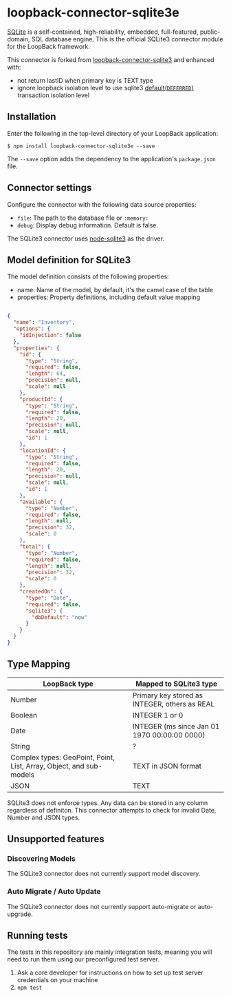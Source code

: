 # loopback-connector-sqlite3e

[SQLite](https://sqlite.org/) is a self-contained, high-reliability, embedded, full-featured, public-domain, SQL
database engine. This is the official SQLite3 connector module for the LoopBack framework.

This connector is forked from [loopback-connector-sqlite3](https://github.com/strongloop/loopback-connector-sqlite3) 
and enhanced with:

- not return lastID when primary key is TEXT type
- ignore loopback isolation level to use sqlite3 [default(`DEFERRED`)](https://www.sqlite.org/lang_transaction.html) 
transaction isolation level

## Installation

Enter the following in the top-level directory of your LoopBack application:

```
$ npm install loopback-connector-sqlite3e --save
```

The `--save` option adds the dependency to the application's `package.json` file.

## Connector settings

Configure the connector with the following data source properties:

* `file`: The path to the database file or `:memory:`
* `debug`: Display debug information. Default is false.

The SQLite3 connector uses [node-sqlite3](https://github.com/mapbox/node-sqlite3) as the driver.

## Model definition for SQLite3

The model definition consists of the following properties:

* name: Name of the model, by default, it's the camel case of the table
* properties: Property definitions, including default value mapping

```json

{
  "name": "Inventory",
  "options": {
    "idInjection": false
  },
  "properties": {
    "id": {
      "type": "String",
      "required": false,
      "length": 64,
      "precision": null,
      "scale": null
    },
    "productId": {
      "type": "String",
      "required": false,
      "length": 20,
      "precision": null,
      "scale": null,
      "id": 1
    },
    "locationId": {
      "type": "String",
      "required": false,
      "length": 20,
      "precision": null,
      "scale": null,
      "id": 1
    },
    "available": {
      "type": "Number",
      "required": false,
      "length": null,
      "precision": 32,
      "scale": 0
    },
    "total": {
      "type": "Number",
      "required": false,
      "length": null,
      "precision": 32,
      "scale": 0
    },
    "createdOn": {
      "type": "Date",
      "required": false,
      "sqlite3": {
        "dbDefault": "now"
      }
    }
  }
}

```

## Type Mapping

| LoopBack type | Mapped to SQLite3 type |
|-----|-----|
| Number| Primary key stored as INTEGER, others as REAL |
| Boolean | INTEGER 1 or 0 |
| Date | INTEGER (ms since Jan 01 1970 00:00:00 0000) |
| String | ? |
| Complex types: GeoPoint, Point, List, Array, Object, and sub-models | TEXT in JSON format |
| JSON | TEXT |

SQLite3 does not enforce types. Any data can be stored in any column regardless of definiton.
This connector attempts to check for invalid Date, Number and JSON types.

## Unsupported features

### Discovering Models

The SQLite3 connector does not currently support model discovery.

### Auto Migrate / Auto Update

The SQLite3 connector does not currently support auto-migrate or auto-upgrade.

## Running tests

The tests in this repository are mainly integration tests, meaning you will need
to run them using our preconfigured test server.

1. Ask a core developer for instructions on how to set up test server
   credentials on your machine
2. `npm test`
